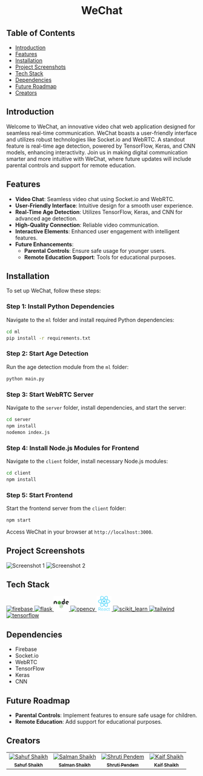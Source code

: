 # <p align="center">WeChat</p>

## Table of Contents
- [Introduction](#introduction)
- [Features](#features)
- [Installation](#installation)
- [Project Screenshots](#project-screenshots)
- [Tech Stack](#tech-stack)
- [Dependencies](#dependencies)
- [Future Roadmap](#future-roadmap)
- [Creators](#creators)

## Introduction
Welcome to WeChat, an innovative video chat web application designed for seamless real-time communication. WeChat boasts a user-friendly interface and utilizes robust technologies like Socket.io and WebRTC. A standout feature is real-time age detection, powered by TensorFlow, Keras, and CNN models, enhancing interactivity. Join us in making digital communication smarter and more intuitive with WeChat, where future updates will include parental controls and support for remote education.

## Features

- **Video Chat**: Seamless video chat using Socket.io and WebRTC.
- **User-Friendly Interface**: Intuitive design for a smooth user experience.
- **Real-Time Age Detection**: Utilizes TensorFlow, Keras, and CNN for advanced age detection.
- **High-Quality Connection**: Reliable video communication.
- **Interactive Elements**: Enhanced user engagement with intelligent features.
- **Future Enhancements**:
  - **Parental Controls**: Ensure safe usage for younger users.
  - **Remote Education Support**: Tools for educational purposes.


## Installation 

To set up WeChat, follow these steps:

### Step 1: Install Python Dependencies

Navigate to the `ml` folder and install required Python dependencies:

```bash
cd ml
pip install -r requirements.txt
```

### Step 2: Start Age Detection

Run the age detection module from the `ml` folder:

```bash
python main.py
```

### Step 3: Start WebRTC Server

Navigate to the `server` folder, install dependencies, and start the server:

```bash
cd server
npm install
nodemon index.js
```

### Step 4: Install Node.js Modules for Frontend

Navigate to the `client` folder, install necessary Node.js modules:

```bash
cd client
npm install
```

### Step 5: Start Frontend

Start the frontend server from the `client` folder:

```bash
npm start
```

Access WeChat in your browser at `http://localhost:3000`.

## Project Screenshots

<!-- Include screenshots of your project -->

![Screenshot 1](https://github.com/sahuf2003/WeChat/assets/127684377/4ed8b7c3-fde0-40b5-b199-7a5327148580)
![Screenshot 2](https://github.com/sahuf2003/WeChat/assets/127684377/1df4e5ed-5e96-4662-8849-fa60062d808f)



## Tech Stack

<p align="left">
  <a href="https://firebase.google.com/" target="_blank" rel="noreferrer">
    <img src="https://www.vectorlogo.zone/logos/firebase/firebase-icon.svg" alt="firebase" width="40" height="40"/>
  </a>
  <a href="https://flask.palletsprojects.com/" target="_blank" rel="noreferrer">
    <img src="https://www.vectorlogo.zone/logos/pocoo_flask/pocoo_flask-icon.svg" alt="flask" width="40" height="40"/>
  </a>
  <a href="https://nodejs.org" target="_blank" rel="noreferrer">
    <img src="https://raw.githubusercontent.com/devicons/devicon/master/icons/nodejs/nodejs-original-wordmark.svg" alt="nodejs" width="40" height="40"/>
  </a>
  <a href="https://opencv.org/" target="_blank" rel="noreferrer">
    <img src="https://www.vectorlogo.zone/logos/opencv/opencv-icon.svg" alt="opencv" width="40" height="40"/>
  </a>
  <a href="https://reactjs.org/" target="_blank" rel="noreferrer">
    <img src="https://raw.githubusercontent.com/devicons/devicon/master/icons/react/react-original-wordmark.svg" alt="react" width="40" height="40"/>
  </a>
  <a href="https://scikit-learn.org/" target="_blank" rel="noreferrer">
    <img src="https://upload.wikimedia.org/wikipedia/commons/0/05/Scikit_learn_logo_small.svg" alt="scikit_learn" width="40" height="40"/>
  </a>
  <a href="https://www.selenium.dev" target="_blank" rel="noreferrer">
    <img src="https://www.vectorlogo.zone/logos/tailwindcss/tailwindcss-icon.svg" alt="tailwind" width="40" height="40"/>
  </a>
  <a href="https://www.tensorflow.org" target="_blank" rel="noreferrer">
    <img src="https://www.vectorlogo.zone/logos/tensorflow/tensorflow-icon.svg" alt="tensorflow" width="40" height="40"/>
  </a>
</p>

## Dependencies

- Firebase
- Socket.io
- WebRTC
- TensorFlow
- Keras
- CNN

## Future Roadmap

- **Parental Controls**: Implement features to ensure safe usage for children.
- **Remote Education**: Add support for educational purposes.

## Creators

<table align="center">
  <tr>
    <td align="center">
      <a href="https://github.com/sahuf2003" target="_black">
        <img src="https://github.com/sahuf2003.png" width="150px;" alt="Sahuf Shaikh"/>
        <br />
        <sub><b>Sahuf Shaikh</b></sub>
      </a>
    </td>
    <td align="center">
      <a href="https://github.com/TechSmith90210" target="_black">
        <img src="https://github.com/TechSmith90210.png" width="150px;" alt="Salman Shaikh"/>
        <br />
        <sub><b>Salman Shaikh</b></sub>
      </a>
    </td>
    <td align="center">
      <a href="https://github.com/shrutipendem112" target="_black">
        <img src="https://github.com/shrutipendem112.png" width="150px;" alt="Shruti Pendem"/>
        <br />
        <sub><b>Shruti Pendem</b></sub>
      </a>
    </td>    
    <td align="center">
      <a href="https://github.com/kaif178" target="_black">
        <img src="https://github.com/kaif178.png" width="150px;" alt="Kaif Shaikh"/>
        <br />
        <sub><b>Kaif Shaikh</b></sub>
      </a>
    </td>
  </tr>
</table>
